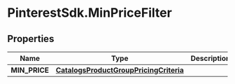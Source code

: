 # PinterestSdk.MinPriceFilter

## Properties

Name | Type | Description | Notes
------------ | ------------- | ------------- | -------------
**MIN_PRICE** | [**CatalogsProductGroupPricingCriteria**](.md) |  | 


